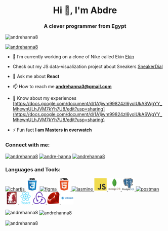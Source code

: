 <h1 align="center">Hi 👋, I'm Abdre</h1>
<h3 align="center">A clever programmer from Egypt</h3>

<p align="left"> <img src="https://komarev.com/ghpvc/?username=andrehanna8&label=Profile%20views&color=0e75b6&style=flat" alt="andrehanna8" /> </p>

<p align="left"> <a href="https://github.com/ryo-ma/github-profile-trophy"><img src="https://github-profile-trophy.vercel.app/?username=andrehanna8" alt="andrehanna8" /></a> </p>

- 🔭 I’m currently working on a clone of Nike called Ekin [Ekin](https://www.clonenike.com/)

- Check out my JS data-visualization project about Sneakers [SneakerDial](https://andrehanna8.github.io/SneakerDial/#)

- 💬 Ask me about **React**

- 📫 How to reach me **andrehanna3@gmail.com**

- 📄 Know about my experiences [https://docs.google.com/document/d/1A1jwm99824zl6yoIUkASWgYY_MhewnULhJVM7kYh7U8/edit?usp=sharing](https://docs.google.com/document/d/1A1jwm99824zl6yoIUkASWgYY_MhewnULhJVM7kYh7U8/edit?usp=sharing)

- ⚡ Fun fact **I am Masters in overwatch**

<h3 align="left">Connect with me:</h3>
<p align="left">
<a href="https://dev.to/andrehanna8" target="blank"><img align="center" src="https://raw.githubusercontent.com/rahuldkjain/github-profile-readme-generator/master/src/images/icons/Social/devto.svg" alt="andrehanna8" height="30" width="40" /></a>
<a href="https://linkedin.com/in/andre-hanna" target="blank"><img align="center" src="https://raw.githubusercontent.com/rahuldkjain/github-profile-readme-generator/master/src/images/icons/Social/linked-in-alt.svg" alt="andre-hanna" height="30" width="40" /></a>
<a href="https://codesandbox.com/andrehanna8" target="blank"><img align="center" src="https://raw.githubusercontent.com/rahuldkjain/github-profile-readme-generator/master/src/images/icons/Social/codesandbox.svg" alt="andrehanna8" height="30" width="40" /></a>
</p>

<h3 align="left">Languages and Tools:</h3>
<p align="left"> <a href="https://www.chartjs.org" target="_blank" rel="noreferrer"> <img src="https://www.chartjs.org/media/logo-title.svg" alt="chartjs" width="40" height="40"/> </a> <a href="https://www.w3schools.com/css/" target="_blank" rel="noreferrer"> <img src="https://raw.githubusercontent.com/devicons/devicon/master/icons/css3/css3-original-wordmark.svg" alt="css3" width="40" height="40"/> </a> <a href="https://www.figma.com/" target="_blank" rel="noreferrer"> <img src="https://www.vectorlogo.zone/logos/figma/figma-icon.svg" alt="figma" width="40" height="40"/> </a> <a href="https://www.w3.org/html/" target="_blank" rel="noreferrer"> <img src="https://raw.githubusercontent.com/devicons/devicon/master/icons/html5/html5-original-wordmark.svg" alt="html5" width="40" height="40"/> </a> <a href="https://jasmine.github.io/" target="_blank" rel="noreferrer"> <img src="https://www.vectorlogo.zone/logos/jasmine/jasmine-icon.svg" alt="jasmine" width="40" height="40"/> </a> <a href="https://developer.mozilla.org/en-US/docs/Web/JavaScript" target="_blank" rel="noreferrer"> <img src="https://raw.githubusercontent.com/devicons/devicon/master/icons/javascript/javascript-original.svg" alt="javascript" width="40" height="40"/> </a> <a href="https://www.mongodb.com/" target="_blank" rel="noreferrer"> <img src="https://raw.githubusercontent.com/devicons/devicon/master/icons/mongodb/mongodb-original-wordmark.svg" alt="mongodb" width="40" height="40"/> </a> <a href="https://www.postgresql.org" target="_blank" rel="noreferrer"> <img src="https://raw.githubusercontent.com/devicons/devicon/master/icons/postgresql/postgresql-original-wordmark.svg" alt="postgresql" width="40" height="40"/> </a> <a href="https://postman.com" target="_blank" rel="noreferrer"> <img src="https://www.vectorlogo.zone/logos/getpostman/getpostman-icon.svg" alt="postman" width="40" height="40"/> </a> <a href="https://rubyonrails.org" target="_blank" rel="noreferrer"> <img src="https://raw.githubusercontent.com/devicons/devicon/master/icons/rails/rails-original-wordmark.svg" alt="rails" width="40" height="40"/> </a> <a href="https://reactjs.org/" target="_blank" rel="noreferrer"> <img src="https://raw.githubusercontent.com/devicons/devicon/master/icons/react/react-original-wordmark.svg" alt="react" width="40" height="40"/> </a> <a href="https://redux.js.org" target="_blank" rel="noreferrer"> <img src="https://raw.githubusercontent.com/devicons/devicon/master/icons/redux/redux-original.svg" alt="redux" width="40" height="40"/> </a> <a href="https://www.ruby-lang.org/en/" target="_blank" rel="noreferrer"> <img src="https://raw.githubusercontent.com/devicons/devicon/master/icons/ruby/ruby-original.svg" alt="ruby" width="40" height="40"/> </a> <a href="https://webpack.js.org" target="_blank" rel="noreferrer"> <img src="https://raw.githubusercontent.com/devicons/devicon/d00d0969292a6569d45b06d3f350f463a0107b0d/icons/webpack/webpack-original-wordmark.svg" alt="webpack" width="40" height="40"/> </a> </p>

<p><img align="left" src="https://github-readme-stats.vercel.app/api/top-langs?username=andrehanna8&show_icons=true&locale=en&layout=compact" alt="andrehanna8" /></p>

<p>&nbsp;<img align="center" src="https://github-readme-stats.vercel.app/api?username=andrehanna8&show_icons=true&locale=en" alt="andrehanna8" /></p>

<p><img align="center" src="https://github-readme-streak-stats.herokuapp.com/?user=andrehanna8&" alt="andrehanna8" /></p>
